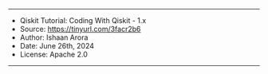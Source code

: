**********************************************************
* Qiskit Tutorial: Coding With Qiskit - 1.x
* Source: https://tinyurl.com/3facr2b6
* Author: Ishaan Arora
* Date: June 26th, 2024
* License: Apache 2.0
**********************************************************

